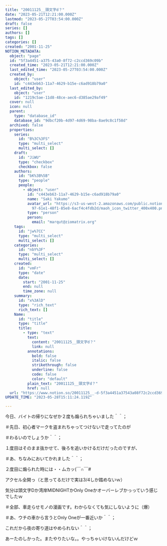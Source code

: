 ```yaml
---
title: "20011125__頭文字d？"
date: "2023-05-21T12:21:00.000Z"
lastmod: "2023-05-27T03:54:00.000Z"
draft: false
series: []
authors: []
tags: []
categories: []
created: "2001-11-25"
NOTION_METADATA:
  object: "page"
  id: "5f3a4451-a375-43a0-8f72-c2ccd369c09b"
  created_time: "2023-05-21T12:21:00.000Z"
  last_edited_time: "2023-05-27T03:54:00.000Z"
  created_by:
    object: "user"
    id: "c443eb63-11a7-4629-b15e-c6ad918b79a0"
  last_edited_by:
    object: "user"
    id: "1219c5ae-11d8-48ce-aec6-d385ae29af49"
  cover: null
  icon: null
  parent:
    type: "database_id"
    database_id: "9dbcf20b-4d97-4d69-98ba-8ae9c8c1f58d"
  archived: false
  properties:
    series:
      id: "B%3C%3FS"
      type: "multi_select"
      multi_select: []
    draft:
      id: "JiWU"
      type: "checkbox"
      checkbox: false
    authors:
      id: "bK%3B%5B"
      type: "people"
      people:
        - object: "user"
          id: "c443eb63-11a7-4629-b15e-c6ad918b79a0"
          name: "Saki Yakumo"
          avatar_url: "https://s3-us-west-2.amazonaws.com/public.notion-static.com/3ad1c4\
            97-61e1-48f1-85e8-6acf4c4fdb2d/maoh_icon_twitter_400x400.png"
          type: "person"
          person:
            email: "marqut@ziomatrix.org"
    tags:
      id: "jw%7CC"
      type: "multi_select"
      multi_select: []
    categories:
      id: "nbY%3F"
      type: "multi_select"
      multi_select: []
    created:
      id: "vmFr"
      type: "date"
      date:
        start: "2001-11-25"
        end: null
        time_zone: null
    summary:
      id: "x%3AlD"
      type: "rich_text"
      rich_text: []
    Name:
      id: "title"
      type: "title"
      title:
        - type: "text"
          text:
            content: "20011125__頭文字d？"
            link: null
          annotations:
            bold: false
            italic: false
            strikethrough: false
            underline: false
            code: false
            color: "default"
          plain_text: "20011125__頭文字d？"
          href: null
  url: "https://www.notion.so/20011125__-d-5f3a4451a37543a08f72c2ccd369c09b"
UPDATE_TIME: "2023-05-28T15:11:24.119Z"

---
```

<link rel="stylesheet" href="https://cdn.jsdelivr.net/npm/katex@0.16.2/dist/katex.min.css" integrity="sha384-bYdxxUwYipFNohQlHt0bjN/LCpueqWz13HufFEV1SUatKs1cm4L6fFgCi1jT643X" crossorigin="anonymous">


今日、バイトの帰りになぜか２度も煽られちゃいました＾＾；


＃先日、初心者マークを盗まれちゃってつけないで走ってたのが


＃わるいのでしょうか＾＾；


１度目はそのまま抜かせて、後ろを追いかけるだけだったのですが、


＃あ、ちなみにおいてかれました＾＾；


２度目に煽られた時には・・ムカッ(￣∩￣#


アクセル全開っ（と思ってるだけで実は3/4しか踏めないｗ）


気分は頭文字Dか湾岸MIDNIGHTかOnly Oneかオーバーレブかっっていう感じでしたｗ


＃全部、車走らせモノの漫画です。わからなくても気にしないように（爆）


＃あ、ウチの車から言うとOnly Oneが一番近いか＾＾；


これだから夜の寄り道はやめられない＾＾；


あーたのしかった。またやりたいな。。やっちゃいけないんだけどｗ

